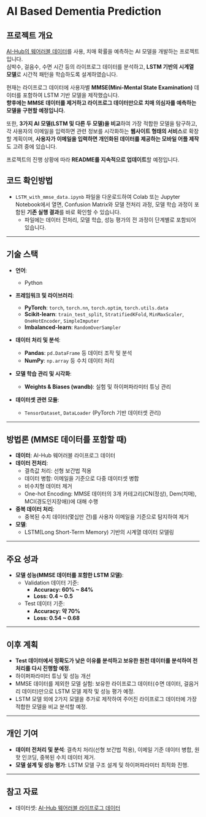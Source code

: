 # AI Based Dementia Prediction

## 프로젝트 개요
[AI-Hub의 웨어러블 데이터](https://aihub.or.kr/aihubdata/data/view.do?currMenu=115&topMenu=100&aihubDataSe=data&dataSetSn=226)를 사용, 치매 확률을 예측하는 AI 모델을 개발하는 프로젝트입니다.  
심박수, 걸음수, 수면 시간 등의 라이프로그 데이터를 분석하고, **LSTM 기반의 시계열 모델**로 시간적 패턴을 학습하도록 설계하였습니다.

현재는 라이프로그 데이터에 사용자별 **MMSE(Mini-Mental State Examination)** 데이터를 포함하여 LSTM 기반 모델을 제작했습니다.  
**향후에는 MMSE 데이터를 제거하고 라이프로그 데이터만으로 치매 의심자를 예측하는 모델을 구현할 예정입니다.**  

또한, **3가지 AI 모델(LSTM 및 다른 두 모델)을 비교**하여 가장 적합한 모델을 탐구하고,  
각 사용자의 이메일을 입력하면 관련 정보를 시각화하는 **웹사이트 형태의 서비스**로 확장할 계획이며, **사용자가 이메일을 입력하면 개인화된 데이터를 제공하는 모바일 어플 제작**도 고려 중에 있습니다.

프로젝트의 진행 상황에 따라 **README를 지속적으로 업데이트**할 예정입니다.

## 코드 확인방법
- `LSTM_with_mmse_data.ipynb` 파일을 다운로드하여 Colab 또는 Jupyter Notebook에서 열면, Confusion Matrix와 모델 전처리 과정, 모델 학습 과정이 포함된 **기존 실행 결과**를 바로 확인할 수 있습니다.
  - 파일에는 데이터 전처리, 모델 학습, 성능 평가의 전 과정이 단계별로 포함되어 있습니다.

---

## **기술 스택**

- **언어**:  
  - Python  

- **프레임워크 및 라이브러리**:  
  - **PyTorch**: `torch`, `torch.nn`, `torch.optim`, `torch.utils.data`  
  - **Scikit-learn**: `train_test_split`, `StratifiedKFold`, `MinMaxScaler`, `OneHotEncoder`, `SimpleImputer`  
  - **Imbalanced-learn**: `RandomOverSampler`  

- **데이터 처리 및 분석**:  
  - **Pandas**: `pd.DataFrame` 등 데이터 조작 및 분석  
  - **NumPy**: `np.array` 등 수치 데이터 처리  

- **모델 학습 관리 및 시각화**:  
  - **Weights & Biases (wandb)**: 실험 및 하이퍼파라미터 튜닝 관리  

- **데이터셋 관련 모듈**:  
  - `TensorDataset`, `DataLoader` (PyTorch 기반 데이터셋 관리)

---

## 방법론 (MMSE 데이터를 포함할 때)
- **데이터**: AI-Hub 웨어러블 라이프로그 데이터
- **데이터 전처리**:
  - 결측값 처리: 선형 보간법 적용
  - 데이터 병합: 이메일을 기준으로 다중 데이터셋 병합
  - 비수치형 데이터 제거
  - One-hot Encoding: MMSE 데이터의 3개 카테고리(CN(정상), Dem(치매), MCI(경도인지장애))에 대해 수행
- **중복 데이터 처리**:
  - 중복된 수치 데이터(몇십만 건)를 사용자 이메일을 기준으로 탐지하여 제거
- **모델**:
  - LSTM(Long Short-Term Memory) 기반의 시계열 데이터 모델링

---

## 주요 성과
- **모델 성능(MMSE 데이터를 포함한 LSTM 모델)**:
  - Validation 데이터 기준:
    - **Accuracy: 60% ~ 84%**
    - **Loss: 0.4 ~ 0.5**
  - Test 데이터 기준:
    - **Accuracy: 약 70%**
    - **Loss: 0.54 ~ 0.68**

---

## 이후 계획
  - **Test 데이터에서 정확도가 낮은 이유를 분석하고 보유한 원천 데이터를 분석하여 전처리를 다시 진행할 예정.**
  - 하이퍼파라미터 튜닝 및 성능 개선
  - MMSE 데이터를 제외한 모델 실험: 보유한 라이프로그 데이터(수면 데이터, 걸음거리 데이터)만으로 LSTM 모델 제작 및 성능 평가 예정.
  - LSTM 모델 외에 2가지 모델을 추가로 제작하여 주어진 라이프로그 데이터에 가장 적합한 모델을 비교 분석할 예정.

---

## 개인 기여
- **데이터 전처리 및 분석**: 결측치 처리(선형 보간법 적용), 이메일 기준 데이터 병합, 원 핫 인코딩, 중복된 수치 데이터 제거.  
- **모델 설계 및 성능 평가**: LSTM 모델 구조 설계 및 하이퍼파라미터 최적화 진행.  

---

## 참고 자료
- 데이터셋: [AI-Hub 웨어러블 라이프로그 데이터](https://aihub.or.kr/aihubdata/data/view.do?currMenu=115&topMenu=100&aihubDataSe=data&dataSetSn=226)
